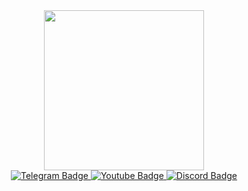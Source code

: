 <div id="header" align="center">
  <img src="https://i.giphy.com/media/v1.Y2lkPTc5MGI3NjExdGVpMTcyOXY2djBhOHR2ZHJwODBtdHdoajQ1MjIzc3Z6anB0cmk2diZlcD12MV9pbnRlcm5hbF9naWZfYnlfaWQmY3Q9cw/gjrYDwbjnK8x36xZIO/giphy.gif" width="256"/>
  <div id="badges">
  <a href="TelegramURL">
    <img src="https://img.shields.io/badge/Telegram-blue?logo=Telegram&logoColor=white&style=for-the-badge" alt="Telegram Badge"/>
  </a>
  <a href="YouTubeURL">
    <img src="https://img.shields.io/badge/YouTube-red?style=for-the-badge&logo=youtube&logoColor=white" alt="Youtube Badge"/>
  </a>
  <a href="DiscordURL">
    <img src="https://img.shields.io/badge/Discord-blue?logo=Discord&logoColor=white&style=for-the-badge" alt="Discord Badge"/>
  </a>
  </div>

  <img src="https://komarev.com/ghpvc/?username=SL1dee36&style=flat-square&color=blue" alt=""/>
</div>



<!--
**SL1dee36/SL1dee36** is a ✨ _special_ ✨ repository because its `README.md` (this file) appears on your GitHub profile.

Here are some ideas to get you started:

- 🔭 I’m currently working on ...
- 🌱 I’m currently learning ...
- 👯 I’m looking to collaborate on ...
- 🤔 I’m looking for help with ...
- 💬 Ask me about ...
- 📫 How to reach me: ...
- 😄 Pronouns: ...
- ⚡ Fun fact: ...
-->
